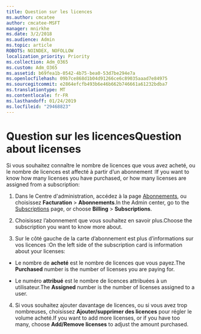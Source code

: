 ```yaml
---
title: Question sur les licences
ms.author: cmcatee
author: cmcatee-MSFT
manager: mnirkhe
ms.date: 3/2/2018
ms.audience: Admin
ms.topic: article
ROBOTS: NOINDEX, NOFOLLOW
localization_priority: Priority
ms.collection: Adm_O365
ms.custom: Adm_O365
ms.assetid: b69fea1b-0542-4b75-bea0-53d7be294e7a
ms.openlocfilehash: 09b7ce868d1b04d91266ce6c89035aaad7e84975
ms.sourcegitcommit: e2864efcfb493b6e46b662b746661a61232bdba7
ms.translationtype: MT
ms.contentlocale: fr-FR
ms.lasthandoff: 01/24/2019
ms.locfileid: "29468823"
---
```

# <a name="question-about-licenses"></a><span data-ttu-id="eb758-102">Question sur les licences</span><span class="sxs-lookup"><span data-stu-id="eb758-102">Question about licenses</span></span>

<span data-ttu-id="eb758-103">Si vous souhaitez connaître le nombre de licences que vous avez acheté, ou le nombre de licences est affecté à partir d’un abonnement :</span><span class="sxs-lookup"><span data-stu-id="eb758-103">If you want to know how many licenses you have purchased, or how many licenses are assigned from a subscription:</span></span>
  
1. <span data-ttu-id="eb758-104">Dans le Centre d'administration, accédez à la page [Abonnements](https://go.microsoft.com/fwlink/p/?linkid=842054), ou choisissez **Facturation** \> **Abonnements**.</span><span class="sxs-lookup"><span data-stu-id="eb758-104">In the Admin center, go to the [Subscriptions](https://go.microsoft.com/fwlink/p/?linkid=842054) page, or choose **Billing** \> **Subscriptions**.</span></span>
    
2. <span data-ttu-id="eb758-105">Choisissez l’abonnement que vous souhaitez en savoir plus.</span><span class="sxs-lookup"><span data-stu-id="eb758-105">Choose the subscription you want to know more about.</span></span>
    
3. <span data-ttu-id="eb758-106">Sur le côté gauche de la carte d’abonnement est plus d’informations sur vos licences :</span><span class="sxs-lookup"><span data-stu-id="eb758-106">On the left side of the subscription card is information about your licenses:</span></span>
    
  - <span data-ttu-id="eb758-107">Le nombre de **acheté** est le nombre de licences que vous payez.</span><span class="sxs-lookup"><span data-stu-id="eb758-107">The **Purchased** number is the number of licenses you are paying for.</span></span> 
    
  - <span data-ttu-id="eb758-108">Le numéro **attribué** est le nombre de licences attribuées à un utilisateur.</span><span class="sxs-lookup"><span data-stu-id="eb758-108">The **Assigned** number is the number of licenses assigned to a user.</span></span> 
    
4. <span data-ttu-id="eb758-109">Si vous souhaitez ajouter davantage de licences, ou si vous avez trop nombreuses, choisissez **Ajouter/supprimer des licences** pour régler le volume acheté.</span><span class="sxs-lookup"><span data-stu-id="eb758-109">If you want to add more licenses, or if you have too many, choose **Add/Remove licenses** to adjust the amount purchased.</span></span> 
    

